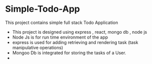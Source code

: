 # Simple-Todo-App
This project contains simple full stack Todo Application 
- This project is designed using express , react, mongo db , node js
- Node Js is for run time environment of the app
- express is used for adding retrieving and rendering task (task manipulative operations)
- Mongoo Db is integrated for storing the tasks of a User.
- 
